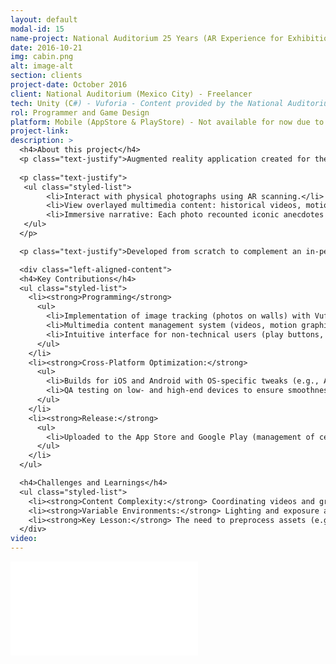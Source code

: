```yaml
---
layout: default
modal-id: 15
name-project: National Auditorium 25 Years (AR Experience for Exhibition)
date: 2016-10-21
img: cabin.png
alt: image-alt
section: clients
project-date: October 2016
client: National Auditorium (Mexico City) - Freelancer
tech: Unity (C#) - Vuforia - Content provided by the National Auditorium
rol: Programmer and Game Design
platform: Mobile (AppStore & PlayStore) - Not available for now due to contract with the owner
project-link:
description: >
  <h4>About this project</h4>
  <p class="text-justify">Augmented reality application created for the photography exhibition celebrating the 25th anniversary of the renovation of the National Auditorium (Mexico City). The experience enabled:</p>
  
  <p class="text-justify">
   <ul class="styled-list">
        <li>Interact with physical photographs using AR scanning.</li>
        <li>View overlayed multimedia content: historical videos, motion graphics, and additional galleries.</li>
        <li>Immersive narrative: Each photo recounted iconic anecdotes and events from the venue.</li>
   </ul>
  </p>

  <p class="text-justify">Developed from scratch to complement an in-person exhibition.</p>

  <div class="left-aligned-content">
  <h4>Key Contributions</h4>
  <ul class="styled-list">
    <li><strong>Programming</strong>
      <ul>
        <li>Implementation of image tracking (photos on walls) with Vuforia/ARCore.</li>
        <li>Multimedia content management system (videos, motion graphics, galleries).</li>
        <li>Intuitive interface for non-technical users (play buttons, content navigation).</li>
      </ul>
    </li>
    <li><strong>Cross-Platform Optimization:</strong>
      <ul>
        <li>Builds for iOS and Android with OS-specific tweaks (e.g., ARKit on iOS, ARCore on Android).</li>
        <li>QA testing on low- and high-end devices to ensure smoothness.</li>
      </ul>
    </li>
    <li><strong>Release:</strong>
      <ul>
        <li>Uploaded to the App Store and Google Play (management of certificates, metadata, and camera permissions).</li>
      </ul>
    </li>
  </ul>

  <h4>Challenges and Learnings</h4>
  <ul class="styled-list">
    <li><strong>Content Complexity:</strong> Coordinating videos and graphics without overloading the application (more than 100 multimedia elements).</li>
    <li><strong>Variable Environments:</strong> Lighting and exposure angles affected image tracking.</li>
    <li><strong>Key Lesson:</strong> The need to preprocess assets (e.g., compress videos without losing readability).</li>
  </div>
video:
---
```


<div class="embed-responsive" style="background: url('img/portfolio/{{ post.img }}') center/cover;">
  <iframe 
    src="{{ page.video }}" 
    frameborder="0"
    allow="accelerometer; autoplay; clipboard-write; encrypted-media; gyroscope; picture-in-picture" 
    allowfullscreen
    class="w-full h-full">
  </iframe>
</div>